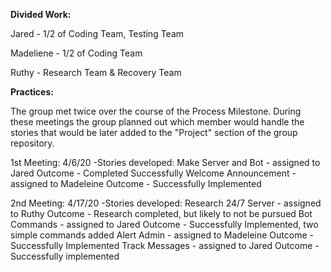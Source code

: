 
**Divided Work:**

Jared - 1/2 of Coding Team, Testing Team

Madeliene - 1/2 of Coding Team

Ruthy - Research Team & Recovery Team

**Practices:**

The group met twice over the course of the Process Milestone. During these meetings the group planned out which member would handle the stories that would be later added to the "Project" section of the group repository. 

1st Meeting: 4/6/20
    -Stories developed: 
        Make Server and Bot - assigned to Jared
            Outcome - Completed Successfully
        Welcome Announcement - assigned to Madeleine
            Outcome - Successfully Implemented 

2nd Meeting: 4/17/20
    -Stories developed: 
        Research 24/7 Server - assigned to Ruthy
            Outcome - Research completed, but likely to not be pursued
        Bot Commands - assigned to Jared
            Outcome - Successfully Implemented, two simple commands added
        Alert Admin - assigned to Madeleine 
            Outcome - Successfully Implemented
        Track Messages - assigned to Jared
            Outcome - Successfully implemented